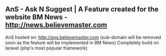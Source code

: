 ## AnS - Ask N Suggest | A Feature created for the website BM News - http://news.believemaster.com

AnS hosted on: http://ans.believemaster.com (sub-domain will be removed soon as the feature will be implemented in BM News)
Completely build on laravel (php's most popular framework)
